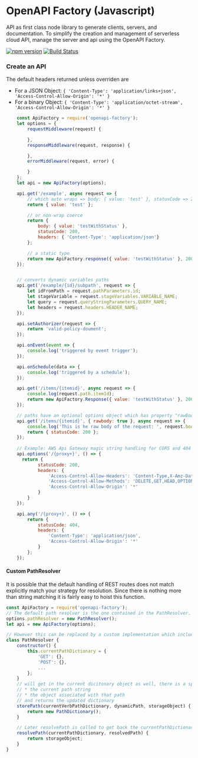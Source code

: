 # OpenAPI Factory (Javascript)

API as first class node library to generate clients, servers, and documentation. To simplify the creation and management of serverless cloud API, manage the server and api using the OpenAPI Factory.

[![npm version](https://badge.fury.io/js/openapi-factory.svg)](https://badge.fury.io/js/openapi-factory)
[![Build Status](https://travis-ci.org/wparad/openapi-factory.js.svg?branch=master)](https://travis-ci.org/wparad/openapi-factory.js)

### Create an API
The default headers returned unless overriden are
* For a JSON Object: `{ 'Content-Type': 'application/links+json', 'Access-Control-Allow-Origin': '*' }`
* For a binary Object: `{ 'Content-Type': 'application/octet-stream', 'Access-Control-Allow-Origin': '*' }`

```javascript
	const ApiFactory = require('openapi-factory');
	let options = {
		requestMiddleware(request) {

		},
		responseMiddleware(request, response) {

		},
		errorMiddleware(request, error) {

		}
	};
	let api = new ApiFactory(options);

	api.get('/example', async request => {
		// which auto wraps => body: { value: 'test' }, statusCode => 200, headers => application/json
		return { value: 'test' };

		// or non-wrap coerce
		return {
			body: { value: 'testWithStatus' },
			statusCode: 200,
			headers: { 'Content-Type': 'application/json'}
		};

		// a static type
		return new ApiFactory.response({ value: 'testWithStatus' }, 200, { 'Content-Type': 'application/json'});
	});


	// converts dynamic variables paths
	api.get('/example/{id}/subpath', request => {
		let idFromPath = request.pathParameters.id;
		let stageVariable = request.stageVariables.VARIABLE_NAME;
		let query = request.queryStringParameters.QUERY_NAME;
		let headers = request.headers.HEADER_NAME;
	});

	api.setAuthorizer(request => {
		return 'valid-policy-doument';
	});

	api.onEvent(event => {
		console.log('triggered by event trigger');
	});

	api.onSchedule(data => {
		console.log('triggered by a schedule');
	});

	api.get('/items/{itemid}', async request => {
		console.log(request.path.itemId);
		return new ApiFactory.Response({ value: 'testWithStatus' }, 200, { 'Content-Type': 'application/json'});
	});

	// paths have an optional options object which has property "rawBody" to return the raw body only.
	api.get('/items/{itemid}', { rawbody: true }, async request => {
		console.log('This is he raw body of the request: ', request.body);
		return { statusCode: 200 };
	});
	
	// Example: AWS Api Gateway magic string handling for CORS and 404 fallbacks.
	api.options('/{proxy+}', () => {
	  return {
			statusCode: 200,
			headers: {
			    'Access-Control-Allow-Headers': 'Content-Type,X-Amz-Date,Authorization,X-Api-Key',
			    'Access-Control-Allow-Methods': 'DELETE,GET,HEAD,OPTIONS,PATCH,POST,PUT',
			    'Access-Control-Allow-Origin': '*'
			}
		}
	});

	api.any('/{proxy+}', () => {
		return {
			statusCode: 404,
			headers: {
				'Content-Type': 'application/json',
				'Access-Control-Allow-Origin': '*'
			}
		};
	});

```

#### Custom PathResolver
It is possible that the default handling of REST routes does not match explicitly match your strategy for resolution. Since there is nothing more than string matching it is fairly easy to hoist this function.

```js
const ApiFactory = require('openapi-factory');
// The default path resolver is the one contained in the PathResolver. It parses the registered paths, stores them in a dictionary, and then looks them up later when necessary.
options.pathResolver = new PathResolver();
let api = new ApiFactory(options);

// However this can be replaced by a custom implementation which includes storePath and resolvePath
class PathResolver {
	constructor() {
		this.currentPathDictionary = {
			'GET': {},
			'POST': {},
			...
		};
	}
	// will get in the current dicitonary object as well, there is a specific dictionary for each verb
	// * the current path string
	// * the object associated with that path
	// and returns the updated dictionary
	storePath(currentVerbPathDictionary, dynamicPath, storageObject) {
		return new PathDictionary();
	}

	// Later resolvePath is called to get back the currentPathDictionary and raw path, and expect to return the pre-stored storageObject
	resolvePath(currentPathDictionary, resolvedPath) {
		return storageObject;
	}
}
```